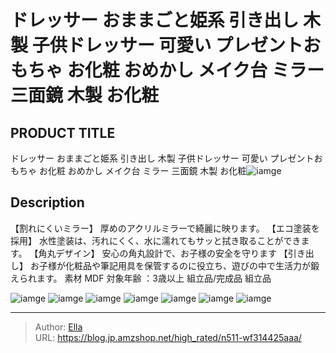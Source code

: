 # ドレッサー  おままごと姫系 引き出し 木製 子供ドレッサー 可愛い プレゼントおもちゃ お化粧 おめかし メイク台 ミラー 三面鏡 木製 お化粧


## PRODUCT TITLE 

ドレッサー  おままごと姫系 引き出し 木製 子供ドレッサー 可愛い プレゼントおもちゃ お化粧 おめかし メイク台 ミラー 三面鏡 木製 お化粧![iamge](https://b2bfiles1.gigab2b.cn/image/wkseller/303/199262/20210608_87023db5d9988495c9e1e158a904c22e.jpg)

## Description

【割れにくいミラー】 厚めのアクリルミラーで綺麗に映ります。
【エコ塗装を採用】 水性塗装は、汚れにくく、水に濡れてもサッと拭き取ることができます。
【角丸デザイン】 安心の角丸設計で、お子様の安全を守ります
【引き出し】 お子様が化粧品や筆記用具を保管するのに役立ち、遊びの中で生活力が鍛えられます。
素材	MDF  対象年齢 ：3歳以上 組立品/完成品	組立品





![iamge](https://b2bfiles1.gigab2b.cn/image/wkseller/303/20231116_b59a1ff973096c2edfbd2dc366bbc019.jpg)
![iamge](https://b2bfiles1.gigab2b.cn/image/wkseller/303/199262/20210619_7b13aa8b7e511d47b7df3c82eea5d908.jpg)
![iamge](https://b2bfiles1.gigab2b.cn/image/wkseller/303/199262/20210325_a96761b568057cb5831a7c4760b95d5b.jpg)
![iamge](https://b2bfiles1.gigab2b.cn/image/wkseller/303/199262/20210323_215976de25e19514b9c0090bf8f32cb7.jpg)
![iamge](https://b2bfiles1.gigab2b.cn/image/wkseller/303/199262/20210323_31a9b0299d2036406e8552183587946d.jpg)
![iamge](https://b2bfiles1.gigab2b.cn/image/wkseller/303/199262/20210323_a5d22dd77e09a7d092000df9dea7ea02.jpg)
![iamge](https://b2bfiles1.gigab2b.cn/image/wkseller/303/199262/20210323_226488e7ab036bbebcdd839145ddaaca.jpg)


---

> Author: [Ella](https://blog.jp.amzshop.net/)  
> URL: https://blog.jp.amzshop.net/high_rated/n511-wf314425aaa/  

